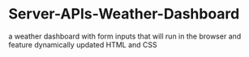 # Server-APIs-Weather-Dashboard
a weather dashboard with form inputs that will run in the browser and feature dynamically updated HTML and CSS
